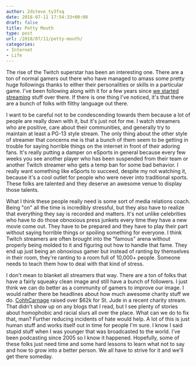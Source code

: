 ```yaml
---
author: 2dsteve_ty3fxq
date: 2018-07-11 17:54:33+00:00
draft: false
title: Potty Mouth
type: post
url: /2018/07/11/potty-mouth/
categories:
- Internet
- Life
---
```


The rise of the Twitch superstar has been an interesting one. There are a ton of normal gamers out there who have managed to amass some pretty huge followings thanks to either their personalities or skills in a particular game. I've been following along with it for a few years since [we started streaming](http://www.twitch.tv/2dorkstv) stuff over there. If there is one thing I've noticed, it's that there are a bunch of folks with filthy language out there.

I want to be careful not to be condescending towards them because a lot of people are really down with it, but it's just not for me. I watch streamers who are positive, care about their communities, and generally try to maintain at least a PG-13 style stream. The only thing about the other style of streamer that concerns me is that a bunch of them seem to be getting in trouble for saying horrible things on the internet in front of their adoring fans. It's really putting a damper on eSports in general because every few weeks you see another player who has been suspended from their team or another Twitch streamer who gets a temp ban for some bad behavior. I really want something like eSports to succeed, despite my not watching it, because it's a cool outlet for people who were never into traditional sports. These folks are talented and they deserve an awesome venue to display those talents.

What I think these people really need is some sort of media relations coach. Being "on" all the time is incredibly stressful, but they also have to realize that everything they say is recorded and matters. It's not unlike celebrities who have to do those obnoxious press junkets every time they have a new movie come out. They have to be prepared and they have to play their part without saying horrible things or spoiling something for everyone. I think Twitch streamers are often brought into the "famous" arena without properly being molded to it and figuring out how to handle that fame. They end up just being an obnoxious gamer but instead of ranting by themselves in their room, they're ranting to a room full of 10,000+ people. Someone needs to teach them how to deal with that kind of stress.

I don't mean to blanket all streamers that way. There are a ton of folks that have a fairly squeaky clean image and still have a bunch of followers. I just think we can do better as a community of gamers to improve our image. I would rather there be headlines about how much awesome charity stuff we do. [CohhCarnage](http://www.twitch.tv/cohhcarnage) raised over $62k for St. Jude in a recent charity stream. That didn't show up on any blogs that I read, but I see plenty of stories about homophobic and racial slurs all over the place. What can we do to fix that, man? Further reducing incidents of hate would help. A lot of this is just human stuff and works itself out in time for people I'm sure. I know I said stupid stuff when I was younger that was broadcasted to the world. I've been podcasting since 2005 so I know it happened. Hopefully, some of these folks just need time and some hard lessons to learn what not to say and how to grow into a better person. We all have to strive for it and we'll get there someday.


